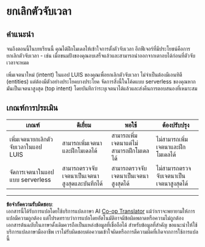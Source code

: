 <!--
CO_OP_TRANSLATOR_METADATA:
{
  "original_hash": "5a7262a0c48dfacdfe1ff91b20bf16fd",
  "translation_date": "2025-08-27T20:23:38+00:00",
  "source_file": "6-consumer/lessons/2-language-understanding/assignment.md",
  "language_code": "th"
}
-->
# ยกเลิกตัวจับเวลา

## คำแนะนำ

จนถึงตอนนี้ในบทเรียนนี้ คุณได้ฝึกโมเดลให้เข้าใจการตั้งตัวจับเวลา อีกฟีเจอร์ที่มีประโยชน์คือการยกเลิกตัวจับเวลา - เช่น เมื่อขนมปังของคุณอบเสร็จแล้วและสามารถนำออกจากเตาอบได้ก่อนที่ตัวจับเวลาจะหมด

เพิ่มเจตนาใหม่ (intent) ในแอป LUIS ของคุณเพื่อยกเลิกตัวจับเวลา ไม่จำเป็นต้องมีเอนทิตี (entities) แต่ต้องมีตัวอย่างประโยคบางประโยค จัดการสิ่งนี้ในโค้ดแบบ serverless ของคุณหากมันเป็นเจตนาสูงสุด (top intent) โดยบันทึกว่าระบุเจตนาได้แล้วและส่งคืนการตอบสนองที่เหมาะสม

## เกณฑ์การประเมิน

| เกณฑ์ | ดีเยี่ยม | พอใช้ | ต้องปรับปรุง |
| -------- | --------- | -------- | ----------------- |
| เพิ่มเจตนายกเลิกตัวจับเวลาในแอป LUIS | สามารถเพิ่มเจตนาและฝึกโมเดลได้ | สามารถเพิ่มเจตนาแต่ไม่สามารถฝึกโมเดลได้ | ไม่สามารถเพิ่มเจตนาและฝึกโมเดลได้ |
| จัดการเจตนาในแอปแบบ serverless | สามารถตรวจจับเจตนาเป็นเจตนาสูงสุดและบันทึกได้ | สามารถตรวจจับเจตนาเป็นเจตนาสูงสุดได้ | ไม่สามารถตรวจจับเจตนาเป็นเจตนาสูงสุดได้ |

---

**ข้อจำกัดความรับผิดชอบ**:  
เอกสารนี้ได้รับการแปลโดยใช้บริการแปลภาษา AI [Co-op Translator](https://github.com/Azure/co-op-translator) แม้ว่าเราจะพยายามให้การแปลมีความถูกต้อง แต่โปรดทราบว่าการแปลโดยอัตโนมัติอาจมีข้อผิดพลาดหรือความไม่ถูกต้อง เอกสารต้นฉบับในภาษาดั้งเดิมควรถือเป็นแหล่งข้อมูลที่เชื่อถือได้ สำหรับข้อมูลที่สำคัญ ขอแนะนำให้ใช้บริการแปลภาษามืออาชีพ เราไม่รับผิดชอบต่อความเข้าใจผิดหรือการตีความผิดที่เกิดจากการใช้การแปลนี้